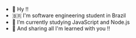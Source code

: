 - 🙋 Hy !!
- 🇧🇷  I'm software engineering student in Brazil
- 🔭 I’m currently studying JavaScript and Node.js
- 💚 And sharing all I'm learned with you !!
